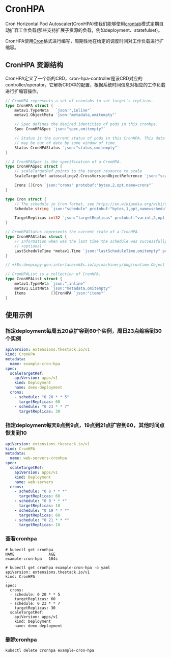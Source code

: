 # CronHPA

Cron Horizontal Pod Autoscaler(CronHPA)使我们能够使用[crontab](https://en.wikipedia.org/wiki/Cron)模式定期自动扩容工作负载(那些支持扩展子资源的负载，例如deployment、statefulset)。

CronHPA使用[Cron](https://en.wikipedia.org/wiki/Cron)格式进行编写，周期性地在给定的调度时间对工作负载进行扩缩容。

## CronHPA 资源结构

CronHPA定义了一个新的CRD，cron-hpa-controller是该CRD对应的controller/operator，它解析CRD中的配置，根据系统时间信息对相应的工作负载进行扩缩容操作。

```go
// CronHPA represents a set of crontabs to set target's replicas.
type CronHPA struct {
	metav1.TypeMeta   `json:",inline"`
	metav1.ObjectMeta `json:"metadata,omitempty"`

	// Spec defines the desired identities of pods in this cronhpa.
	Spec CronHPASpec `json:"spec,omitempty"`

	// Status is the current status of pods in this CronHPA. This data
	// may be out of date by some window of time.
	Status CronHPAStatus `json:"status,omitempty"`
}

// A CronHPASpec is the specification of a CronHPA.
type CronHPASpec struct {
	// scaleTargetRef points to the target resource to scale
	ScaleTargetRef autoscalingv2.CrossVersionObjectReference `json:"scaleTargetRef" protobuf:"bytes,1,opt,name=scaleTargetRef"`

	Crons []Cron `json:"crons" protobuf:"bytes,2,opt,name=crons"`
}

type Cron struct {
	// The schedule in Cron format, see https://en.wikipedia.org/wiki/Cron.
	Schedule string `json:"schedule" protobuf:"bytes,1,opt,name=schedule"`

	TargetReplicas int32 `json:"targetReplicas" protobuf:"varint,2,opt,name=targetReplicas"`
}

// CronHPAStatus represents the current state of a CronHPA.
type CronHPAStatus struct {
	// Information when was the last time the schedule was successfully scheduled.
	// +optional
	LastScheduleTime *metav1.Time `json:"lastScheduleTime,omitempty" protobuf:"bytes,2,opt,name=lastScheduleTime"`
}

// +k8s:deepcopy-gen:interfaces=k8s.io/apimachinery/pkg/runtime.Object

// CronHPAList is a collection of CronHPA.
type CronHPAList struct {
	metav1.TypeMeta `json:",inline"`
	metav1.ListMeta `json:"metadata,omitempty"`
	Items           []CronHPA `json:"items"`
}
```

## 使用示例

### 指定deployment每周五20点扩容到60个实例，周日23点缩容到30个实例

```yaml
apiVersion: extensions.tkestack.io/v1
kind: CronHPA
metadata:
  name: example-cron-hpa
spec:
  scaleTargetRef:
    apiVersion: apps/v1
    kind: Deployment
    name: demo-deployment
  crons:
    - schedule: "0 20 * * 5"
      targetReplicas: 60
    - schedule: "0 23 * * 7"
      targetReplicas: 30
```

### 指定deployment每天8点到9点，19点到21点扩容到60，其他时间点恢复到10

```yaml
apiVersion: extensions.tkestack.io/v1
kind: CronHPA
metadata:
  name: web-servers-cronhpa
spec:
  scaleTargetRef:
    apiVersion: apps/v1
    kind: Deployment
    name: web-servers
  crons:
    - schedule: "0 8 * * *"
      targetReplicas: 60
    - schedule: "0 9 * * *"
      targetReplicas: 10
    - schedule: "0 19 * * *"
      targetReplicas: 60
    - schedule: "0 21 * * *"
      targetReplicas: 10
```

### 查看cronhpa

```shell script
# kubectl get cronhpa
NAME               AGE
example-cron-hpa   104s

# kubectl get cronhpa example-cron-hpa -o yaml
apiVersion: extensions.tkestack.io/v1
kind: CronHPA
...
spec:
  crons:
  - schedule: 0 20 * * 5
    targetReplicas: 60
  - schedule: 0 23 * * 7
    targetReplicas: 30
  scaleTargetRef:
    apiVersion: apps/v1
    kind: Deployment
    name: demo-deployment

```

### 删除cronhpa

```shell script
kubectl delete cronhpa example-cron-hpa
```
